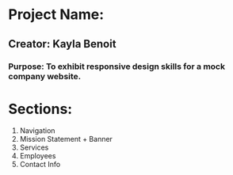# Project Name:
## Creator: Kayla Benoit
### Purpose: To exhibit responsive design skills for a mock company website.

# Sections:
1. Navigation
2. Mission Statement + Banner
3. Services
4. Employees
5. Contact Info
